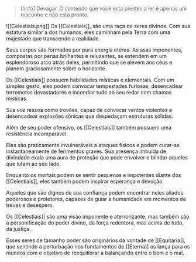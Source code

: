 >[!info] Devagar.
>O conteúdo que você esta prestes a ler é apenas um rascunho e não esta pronto.

![[Celestiais.png]]
Os [[Celestiais]], são uma raça de seres divinos. Com sua estatura similar a dos humanos, eles caminham pela Terra com uma majestade que transcende a realidade.

Seus corpos são formados por pura energia etérea. As asas imponentes, compostas por penas brilhantes e reluzentes, se estendem em um esplendoroso arco atrás deles, permitindo que se elevem aos céus e planem graciosamente sobre o horizonte.

Os [[Celestiais]] possuem habilidades místicas e elementais. Com um simples gesto, eles podem convocar tempestades furiosas, desencadear terremotos devastadores e incendiar tudo ao seu redor com chamas místicas.

Sua voz ressoa como trovões, capaz de convocar ventos violentos e desencadear explosões sônicas que despedaçam estruturas sólidas.

Além de seu poder ofensivo, os [[Celestiais]] também possuem uma resistência incomparável.

Eles são praticamente invulneráveis a ataques físicos e podem curar-se instantaneamente de ferimentos graves.
Sua presença imbuída de divindade exala uma aura de proteção que pode envolver e blindar aqueles que lutam ao seu lado.

Enquanto os mortais podem se sentir pequenos e impotentes diante dos [[Celestiais]], eles também podem inspirar esperança e devoção.

Aqueles que são dignos de sua confiança podem encontrar neles aliados poderosos e protetores, capazes de guiar a humanidade em momentos de trevas e desespero.

Os [[Celestiais]] são uma visão imponente e aterrorizante, mas também são a personificação do poder divino, da força redentora, mas acima de tudo, da justiça.

Esses seres de tamanho poder são originários da vontade de [[Equitária]], que sentindo a perturbação nos fundamentos de [[Eterna]] os lança para os mundos com o objetivo de reequilibrar a balançando entre o bem e o mal.